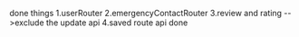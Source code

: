 done things
1.userRouter
2.emergencyContactRouter
3.review and rating -->exclude the update api
4.saved route api done

